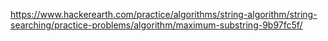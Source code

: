 https://www.hackerearth.com/practice/algorithms/string-algorithm/string-searching/practice-problems/algorithm/maximum-substring-9b97fc5f/

